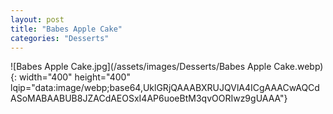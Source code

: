 ```yaml
---
layout: post
title: "Babes Apple Cake"
categories: "Desserts"
---
```

![Babes Apple Cake.jpg](/assets/images/Desserts/Babes Apple Cake.webp){: width="400" height="400" lqip="data:image/webp;base64,UklGRjQAAABXRUJQVlA4ICgAAACwAQCdASoMABAABUB8JZACdAEOSxI4AP6uoeBtM3qvOORIwz9gUAAA"}

